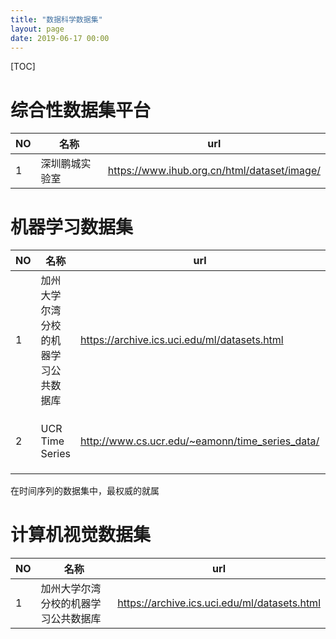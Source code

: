 ```yaml
---
title: "数据科学数据集"
layout: page
date: 2019-06-17 00:00
---
```

[TOC]

# 综合性数据集平台

NO|名称|url
--|--|--
1|深圳鹏城实验室  |https://www.ihub.org.cn/html/dataset/image/

# 机器学习数据集
NO|名称|url|备注
--|--|--|--
1|加州大学尔湾分校的机器学习公共数据库|https://archive.ics.uci.edu/ml/datasets.html
2| UCR Time Series | http://www.cs.ucr.edu/~eamonn/time_series_data/|时间序列界的“Imagnet”，发文章必跑数据集

在时间序列的数据集中，最权威的就属

# 计算机视觉数据集
NO|名称|url
--|--|--
1|加州大学尔湾分校的机器学习公共数据库|https://archive.ics.uci.edu/ml/datasets.html

